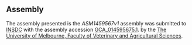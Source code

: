 Assembly
--------

The assembly presented is the
_ASM1459567v1_
assembly was submitted to
[INSDC](https://www.insdc.org) with the assembly accession
[GCA\_014595675.1](http://www.ebi.ac.uk/ena/data/view/GCA_014595675.1).
by the [The University of Melbourne, Faculty of Veterinary and Agricultural Sciences](https://fvas.unimelb.edu.au).
